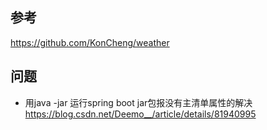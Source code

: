 ## 参考
https://github.com/KonCheng/weather

## 问题
- 用java -jar 运行spring boot jar包报没有主清单属性的解决  
    https://blog.csdn.net/Deemo__/article/details/81940995